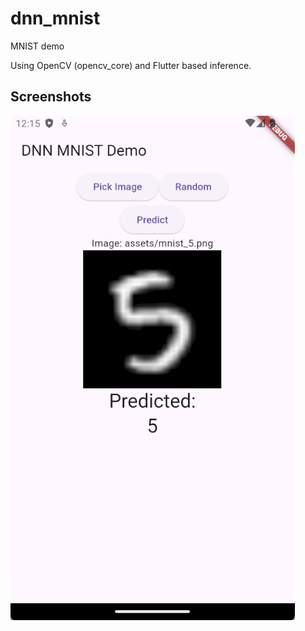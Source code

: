 # dnn_mnist

MNIST demo

Using OpenCV (opencv_core) and Flutter based inference.

## Screenshots

![screenshot](images/screenshot.png)
